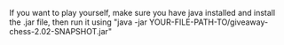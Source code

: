 If you want to play yourself, make sure you have java installed and install the .jar file, then run it using "java -jar YOUR-FILE-PATH-TO/giveaway-chess-2.02-SNAPSHOT.jar"
